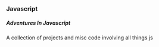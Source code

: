 ### Javascript
##### Adventures In Javascript

A collection of projects and misc code involving all things js
